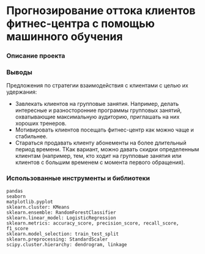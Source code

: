 # Прогнозирование оттока клиентов фитнес-центра с помощью машинного обучения
### Описание проекта


### Выводы
Предложения по стратегии взаимодействия с клиентами с целью их удержания:
* Завлекать клиентов на групповые занятия. Например, делать интересные и разносторонние программы групповых занятий, охватывающие максимальную аудиторию, приглашать на них хороших тренеров.
* Мотивировать клиентов посещать фитнес-центр как можно чаще и стабильнее.
* Стараться продавать клиенту абонементы на более длительный период времени. ТКак вариант, можно давать скидки определенным клиентам (например, тем, кто ходит на групповые занятия или клиентов с большим временем с момента первого обращения).


### Использованные инструменты и библиотеки
```
pandas
seaborn
matplotlib.pyplot
sklearn.cluster: KMeans
sklearn.ensemble: RandomForestClassifier
sklearn.linear_model: LogisticRegression
sklearn.metrics: accuracy_score, precision_score, recall_score, f1_score
sklearn.model_selection: train_test_split
sklearn.preprocessing: StandardScaler
scipy.cluster.hierarchy: dendrogram, linkage
```
